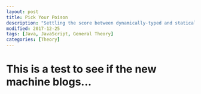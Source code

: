 ```yaml
---
layout: post
title: Pick Your Poison
description: "Settling the score between dynamically-typed and statically-typed languages."
modified: 2017-12-25
tags: [Java, JavaScript, General Theory]
categories: [Theory]
---
```


<h1>This is a test to see if the new machine blogs...</h1>
